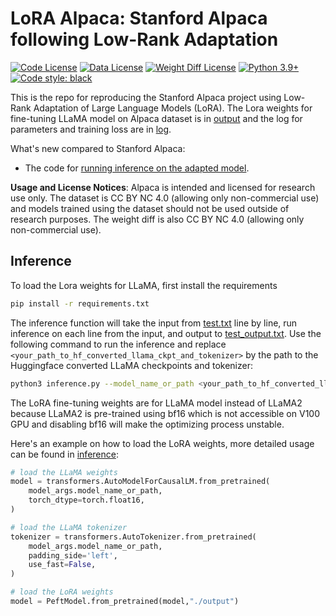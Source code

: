 # LoRA Alpaca: Stanford Alpaca following Low-Rank Adaptation

[![Code License](https://img.shields.io/badge/Code%20License-Apache_2.0-green.svg)](https://github.com/tatsu-lab/stanford_alpaca/blob/main/LICENSE)
[![Data License](https://img.shields.io/badge/Data%20License-CC%20By%20NC%204.0-red.svg)](https://github.com/tatsu-lab/stanford_alpaca/blob/main/DATA_LICENSE)
[![Weight Diff License](https://img.shields.io/badge/Weight%20Diff%20License-CC%20By%20NC%204.0-yellow)](https://github.com/tatsu-lab/stanford_alpaca/blob/main/WEIGHT_DIFF_LICENSE)
[![Python 3.9+](https://img.shields.io/badge/python-3.9+-blue.svg)](https://www.python.org/downloads/release/python-390/)
[![Code style: black](https://img.shields.io/badge/code%20style-black-000000.svg)](https://github.com/psf/black)

This is the repo for reproducing the Stanford Alpaca project using Low-Rank Adaptation of Large Language Models (LoRA). The Lora weights for fine-tuning LLaMA model on Alpaca dataset is in [output](./output/) and the log for parameters and training loss are in [log](./log/record.log).

What's new compared to Stanford Alpaca:

- The code for [running inference on the adapted model](#inference).

**Usage and License Notices**: Alpaca is intended and licensed for research use only. The dataset is CC BY NC 4.0 (allowing only non-commercial use) and models trained using the dataset should not be used outside of research purposes. 
The weight diff is also CC BY NC 4.0 (allowing only non-commercial use).

## Inference

To load the Lora weights for LLaMA, first install the requirements

```bash
pip install -r requirements.txt
```

The inference function will take the input from [test.txt](test.txt) line by line, run inference on each line from the input, and output to [test_output.txt](test_output.txt). Use the following command to run the inference and replace `<your_path_to_hf_converted_llama_ckpt_and_tokenizer>` by the path to the Huggingface converted LLaMA checkpoints and tokenizer:

```bash
python3 inference.py --model_name_or_path <your_path_to_hf_converted_llama_ckpt_and_tokenizer>
```

The LoRA fine-tuning weights are for LLaMA model instead of LLaMA2 because LLaMA2 is pre-trained using bf16 which is not accessible on V100 GPU and disabling bf16 will make the optimizing process unstable.

Here's an example on how to load the LoRA weights, more detailed usage can be found in [inference](inference.py):

```python
# load the LLaMA weights
model = transformers.AutoModelForCausalLM.from_pretrained(
    model_args.model_name_or_path,
    torch_dtype=torch.float16,
)

# load the LLaMA tokenizer
tokenizer = transformers.AutoTokenizer.from_pretrained(
    model_args.model_name_or_path,
    padding_side='left',
    use_fast=False,
)

# load the LoRA weights
model = PeftModel.from_pretrained(model,"./output")
```
